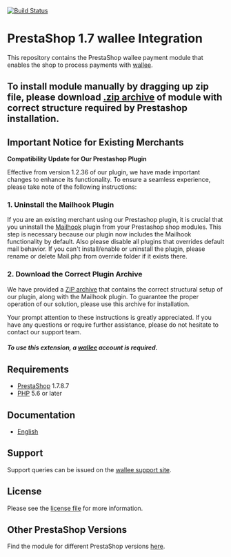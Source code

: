 [![Build Status](https://travis-ci.org/wallee-payment/prestashop-1.7.svg?branch=master)](https://travis-ci.org/wallee-payment/prestashop-1.7)



# PrestaShop 1.7 wallee Integration
This repository contains the PrestaShop wallee payment module that enables the shop to process payments with [wallee](https://www.wallee.com).

## To install module manually by dragging up zip file, please download [.zip archive](https://plugin-documentation.wallee.com/wallee-payment/prestashop-1.7/1.2.48/wallee.zip) of module with correct structure required by Prestashop installation.

## Important Notice for Existing Merchants

**Compatibility Update for Our Prestashop Plugin**

Effective from version 1.2.36 of our plugin, we have made important changes to enhance its functionality. To ensure a seamless experience, please take note of the following instructions:

### 1. Uninstall the Mailhook Plugin

If you are an existing merchant using our Prestashop plugin, it is crucial that you uninstall the [Mailhook](https://github.com/wallee-payment/prestashop-mailhook) plugin from your Prestashop shop modules. This step is necessary because our plugin now includes the Mailhook functionality by default. 
Also please disable all plugins that overrides default mail behavior. If you can't install/enable or uninstall the plugin, please rename or delete Mail.php from override folder if it exists there.

### 2. Download the Correct Plugin Archive

We have provided a [ZIP archive](#WalleeDocPath(/wallee.zip)) that contains the correct structural setup of our plugin, along with the Mailhook plugin. To guarantee the proper operation of our solution, please use this archive for installation.

Your prompt attention to these instructions is greatly appreciated. If you have any questions or require further assistance, please do not hesitate to contact our support team.


##### To use this extension, a [wallee](https://app-wallee.com/user/signup) account is required.

## Requirements

* [PrestaShop](https://www.prestashop.com/) 1.7.8.7
* [PHP](http://php.net/) 5.6 or later

## Documentation

* [English](https://plugin-documentation.wallee.com/wallee-payment/prestashop-1.7/1.2.48/docs/en/documentation.html)

## Support

Support queries can be issued on the [wallee support site](https://app-wallee.com/space/select?target=/support).

## License

Please see the [license file](https://github.com/wallee-payment/prestashop-1.7/blob/1.2.48/LICENSE) for more information.

## Other PrestaShop Versions

Find the module for different PrestaShop versions [here](../../../prestashop).
